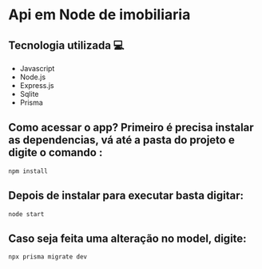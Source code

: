 # Api em Node de imobiliaria

## Tecnologia utilizada 💻

<ul>
  <li>Javascript</li>
  <li>Node.js</li>
  <li>Express.js</li>
  <li>Sqlite</li>
  <li>Prisma</li>
</ul>

## Como acessar o app? Primeiro é precisa instalar as dependencias, vá até a pasta do projeto e digite o comando :
```
npm install
```

## Depois de instalar para executar basta digitar:
```
node start
```

## Caso seja feita uma alteração no model, digite:

```
npx prisma migrate dev
```
